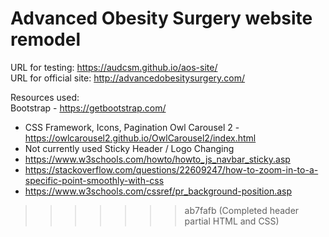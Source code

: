 # Advanced Obesity Surgery website remodel

URL for testing: https://audcsm.github.io/aos-site/  
URL for official site: http://advancedobesitysurgery.com/

Resources used:  
Bootstrap - https://getbootstrap.com/
* CSS Framework, Icons, Pagination
Owl Carousel 2 - https://owlcarousel2.github.io/OwlCarousel2/index.html
* Not currently used
Sticky Header / Logo Changing
* https://www.w3schools.com/howto/howto_js_navbar_sticky.asp
* https://stackoverflow.com/questions/22609247/how-to-zoom-in-to-a-specific-point-smoothly-with-css
* https://www.w3schools.com/cssref/pr_background-position.asp
>>>>>>> ab7fafb (Completed header partial HTML and CSS)

